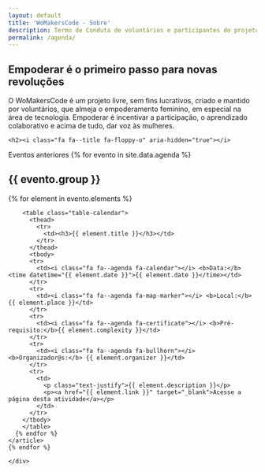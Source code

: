 ```yaml
---
layout: default
title: 'WoMakersCode - Sobre'
description: Termo de Conduta de voluntários e participantes do projeto WoMakersCode, válido em todos os locais em que o projeto for implementado.
permalink: /agenda/
---
```


<section class="overview">
    <div class="container">
        <h1>Empoderar é o primeiro passo para novas revoluções</h1>
        <p class="text-justify">O WoMakersCode é um projeto livre, sem fins lucrativos, criado e mantido por voluntários, que almeja o empoderamento feminino, em especial na área de tecnologia. Empoderar é incentivar a participação, o aprendizado colaborativo e acima de tudo, dar voz às mulheres.</p>

    <h2><i class="fa fa--title fa-floppy-o" aria-hidden="true"></i>
Eventos anteriores</h2>
    {% for evento in site.data.agenda %}
      <article class="local-calendar"><h2>{{ evento.group }}</h2>
      {% for element in evento.elements %}

        <table class="table-calendar">
          <thead>
            <tr>
              <td><h3>{{ element.title }}</h3></td>
            </tr>
          </thead>
          <tbody>
          <tr>
            <td><i class="fa fa--agenda fa-calendar"></i> <b>Data:</b> <time datetime="{{ element.date }}">{{ element.date }}</time></td>
          </tr>
          <tr>
            <td><i class="fa fa--agenda fa-map-marker"></i> <b>Local:</b> {{ element.place }}</td>
          </tr>
          <tr>
            <td><i class="fa fa--agenda fa-certificate"></i> <b>Pré-requisito:</b>{{ element.complexity }}</td>
          </tr>
          <tr>
            <td><i class="fa fa--agenda fa-bullhorn"></i> <b>Organizador@s:</b> {{ element.organizer }}</td>
          </tr>
          <tr>
            <td>
              <p class="text-justify">{{ element.description }}</p>
              <p><a href="{{ element.link }}" target="_blank">Acesse a página desta atividade</a></p>
            </td>
          </tr>
        </tbody>
        </table>
      {% endfor %}
    </article>
    {% endfor %}

    </div>
</section>
